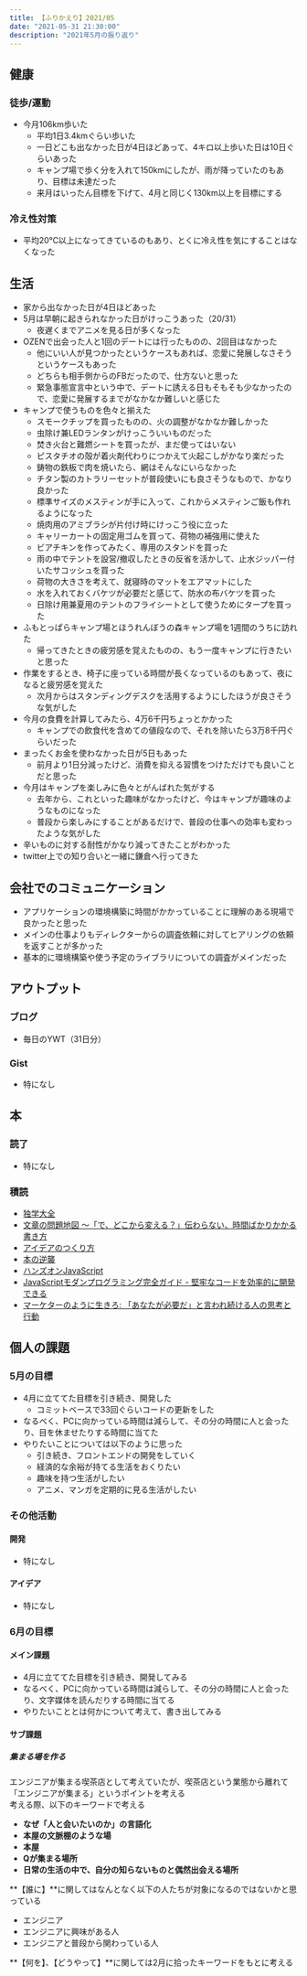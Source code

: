 ```yaml
---
title: 【ふりかえり】2021/05
date: "2021-05-31 21:30:00"
description: "2021年5月の振り返り"
---
```


## 健康

### 徒歩/運動

- 今月106km歩いた
  - 平均1日3.4kmぐらい歩いた
  - 一日どこも出なかった日が4日ほどあって、4キロ以上歩いた日は10日ぐらいあった
  - キャンプ場で歩く分を入れて150kmにしたが、雨が降っていたのもあり、目標は未達だった
  - 来月はいったん目標を下げて、4月と同じく130km以上を目標にする

### 冷え性対策

- 平均20℃以上になってきているのもあり、とくに冷え性を気にすることはなくなった

## 生活

- 家から出なかった日が4日ほどあった
- 5月は早朝に起きられなかった日がけっこうあった（20/31）
  - 夜遅くまでアニメを見る日が多くなった
- OZENで出会った人と1回のデートには行ったものの、2回目はなかった
  - 他にいい人が見つかったというケースもあれば、恋愛に発展しなさそうというケースもあった
  - どちらも相手側からのFBだったので、仕方ないと思った
  - 緊急事態宣言中という中で、デートに誘える日もそもそも少なかったので、恋愛に発展するまでがなかなか難しいと感じた
- キャンプで使うものを色々と揃えた
  - スモークチップを買ったものの、火の調整がなかなか難しかった
  - 虫除け兼LEDランタンがけっこういいものだった
  - 焚き火台と難燃シートを買ったが、まだ使ってはいない
  - ピスタチオの殻が着火剤代わりにつかえて火起こしがかなり楽だった
  - 鋳物の鉄板で肉を焼いたら、網はそんなにいらなかった
  - チタン製のカトラリーセットが普段使いにも良さそうなもので、かなり良かった
  - 標準サイズのメスティンが手に入って、これからメスティンご飯も作れるようになった
  - 焼肉用のアミブラシが片付け時にけっこう役に立った
  - キャリーカートの固定用ゴムを買って、荷物の補強用に使えた
  - ビアチキンを作ってみたく、専用のスタンドを買った
  - 雨の中でテントを設営/撤収したときの反省を活かして、止水ジッパー付いたサコッシュを買った
  - 荷物の大きさを考えて、就寝時のマットをエアマットにした
  - 水を入れておくバケツが必要だと感じて、防水の布バケツを買った
  - 日除け用兼夏用のテントのフライシートとして使うためにタープを買った
- ふもとっぱらキャンプ場とほうれんぼうの森キャンプ場を1週間のうちに訪れた
  - 帰ってきたときの疲労感を覚えたものの、もう一度キャンプに行きたいと思った
- 作業をするとき、椅子に座っている時間が長くなっているのもあって、夜になると疲労感を覚えた
  - 次月からはスタンディングデスクを活用するようにしたほうが良さそうな気がした
- 今月の食費を計算してみたら、4万6千円ちょっとかかった
  - キャンプでの飲食代を含めての値段なので、それを除いたら3万8千円ぐらいだった
- まったくお金を使わなかった日が5日もあった
  - 前月より1日分減ったけど、消費を抑える習慣をつけただけでも良いことだと思った
- 今月はキャンプを楽しみに色々とがんばれた気がする
  - 去年から、これといった趣味がなかったけど、今はキャンプが趣味のようなものになった
  - 普段から楽しみにすることがあるだけで、普段の仕事への効率も変わったような気がした
- 辛いものに対する耐性がかなり減ってきたことがわかった
- twitter上での知り合いと一緒に鎌倉へ行ってきた

## 会社でのコミュニケーション

- アプリケーションの環境構築に時間がかかっていることに理解のある現場で良かったと思った
- メインの仕事よりもディレクターからの調査依頼に対してヒアリングの依頼を返すことが多かった
- 基本的に環境構築や使う予定のライブラリについての調査がメインだった

## アウトプット

### ブログ

- 毎日のYWT（31日分）

### Gist

- 特になし

## 本

### 読了

- 特になし

### 積読

- [独学大全](https://github.com/LeeDDHH/book-output/blob/main/%E7%8B%AC%E5%AD%A6%E5%A4%A7%E5%85%A8/0_list.md#%E7%8B%AC%E5%AD%A6%E5%A4%A7%E5%85%A8)
- [文章の問題地図 ～「で、どこから変える？」伝わらない、時間ばかりかかる書き方](https://github.com/LeeDDHH/book-output/blob/main/%E6%96%87%E7%AB%A0%E3%81%AE%E5%95%8F%E9%A1%8C%E5%9C%B0%E5%9B%B3/list.md)
- [アイデアのつくり方](https://www.amazon.co.jp/dp/4484881047)
- [本の逆襲](https://www.amazon.co.jp/dp/4255007586)
- [ハンズオンJavaScript](https://www.amazon.co.jp/dp/4873119227)
- [JavaScriptモダンプログラミング完全ガイド - 堅牢なコードを効率的に開発できる](https://www.amazon.co.jp/dp/4295010561)
- [マーケターのように生きろ: 「あなたが必要だ」と言われ続ける人の思考と行動](https://www.amazon.co.jp/dp/4492046852)

## 個人の課題

### 5月の目標

- 4月に立ててた目標を引き続き、開発した
  - コミットベースで33回ぐらいコードの更新をした
- なるべく、PCに向かっている時間は減らして、その分の時間に人と会ったり、目を休ませたりする時間に当てた
- やりたいことについては以下のように思った
  - 引き続き、フロントエンドの開発をしていく
  - 経済的な余裕が持てる生活をおくりたい
  - 趣味を持つ生活がしたい
  - アニメ、マンガを定期的に見る生活がしたい

### その他活動

#### 開発

- 特になし

#### アイデア

- 特になし

### 6月の目標

#### メイン課題

- 4月に立ててた目標を引き続き、開発してみる
- なるべく、PCに向かっている時間は減らして、その分の時間に人と会ったり、文字媒体を読んだりする時間に当てる
- やりたいこととは何かについて考えて、書き出してみる

#### サブ課題

##### 集まる場を作る

エンジニアが集まる喫茶店として考えていたが、喫茶店という業態から離れて「エンジニアが集まる」というポイントを考える  
考える際、以下のキーワードで考える

- **なぜ「人と会いたいのか」の言語化**
- **本屋の文脈棚のような場**
- **本屋**
- **Qが集まる場所**
- **日常の生活の中で、自分の知らないものと偶然出会える場所**

**【誰に】**に関してはなんとなく以下の人たちが対象になるのではないかと思っている

- エンジニア
- エンジニアに興味がある人
- エンジニアと普段から関わっている人

**【何を】、【どうやって】**に関しては2月に拾ったキーワードをもとに考える
